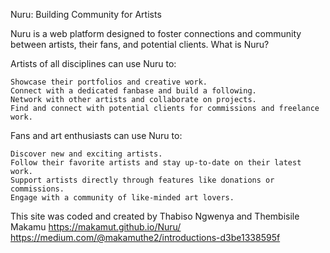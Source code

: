 Nuru: Building Community for Artists

Nuru is a web platform designed to foster connections and community between artists, their fans, and potential clients.
What is Nuru?

Artists of all disciplines can use Nuru to:

    Showcase their portfolios and creative work.
    Connect with a dedicated fanbase and build a following.
    Network with other artists and collaborate on projects.
    Find and connect with potential clients for commissions and freelance work.

Fans and art enthusiasts can use Nuru to:

    Discover new and exciting artists.
    Follow their favorite artists and stay up-to-date on their latest work.
    Support artists directly through features like donations or commissions.
    Engage with a community of like-minded art lovers.

This site was coded and created by Thabiso Ngwenya and Thembisile Makamu
 https://makamut.github.io/Nuru/
 https://medium.com/@makamuthe2/introductions-d3be1338595f
 
